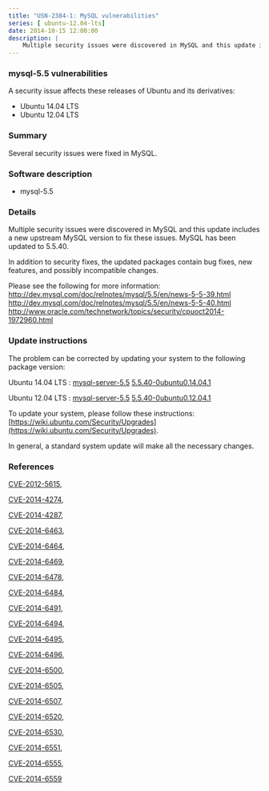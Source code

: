 ```yaml
---
title: "USN-2384-1: MySQL vulnerabilities"
series: [ ubuntu-12.04-lts]
date: 2014-10-15 12:00:00
description: |
    Multiple security issues were discovered in MySQL and this update includes a new upstream MySQL version to fix these issues. MySQL has been updated to 5.5.40.
--- 
```

 
### mysql-5.5 vulnerabilities

A security issue affects these releases of Ubuntu and its derivatives:

* Ubuntu 14.04 LTS
* Ubuntu 12.04 LTS

### Summary

Several security issues were fixed in MySQL. 

### Software description

* mysql-5.5 

### Details

Multiple security issues were discovered in MySQL and this update includes a new upstream MySQL version to fix these issues. MySQL has been updated to 5.5.40.

In addition to security fixes, the updated packages contain bug fixes, new features, and possibly incompatible changes.

Please see the following for more information: http://dev.mysql.com/doc/relnotes/mysql/5.5/en/news-5-5-39.html http://dev.mysql.com/doc/relnotes/mysql/5.5/en/news-5-5-40.html http://www.oracle.com/technetwork/topics/security/cpuoct2014-1972960.html 

### Update instructions

The problem can be corrected by updating your system to the following package version:

Ubuntu 14.04 LTS
 : [mysql-server-5.5](https://launchpad.net/ubuntu/+source/mysql-5.5) <span> [5.5.40-0ubuntu0.14.04.1](https://launchpad.net/ubuntu/+source/mysql-5.5/5.5.40-0ubuntu0.14.04.1) </span> 

Ubuntu 12.04 LTS
 : [mysql-server-5.5](https://launchpad.net/ubuntu/+source/mysql-5.5) <span> [5.5.40-0ubuntu0.12.04.1](https://launchpad.net/ubuntu/+source/mysql-5.5/5.5.40-0ubuntu0.12.04.1) </span> 

To update your system, please follow these instructions: [https://wiki.ubuntu.com/Security/Upgrades](https://wiki.ubuntu.com/Security/Upgrades).

In general, a standard system update will make all the necessary changes. 

### References

 [CVE-2012-5615](http://people.ubuntu.com/~ubuntu-security/cve/CVE-2012-5615), 

 [CVE-2014-4274](http://people.ubuntu.com/~ubuntu-security/cve/CVE-2014-4274), 

 [CVE-2014-4287](http://people.ubuntu.com/~ubuntu-security/cve/CVE-2014-4287), 

 [CVE-2014-6463](http://people.ubuntu.com/~ubuntu-security/cve/CVE-2014-6463), 

 [CVE-2014-6464](http://people.ubuntu.com/~ubuntu-security/cve/CVE-2014-6464), 

 [CVE-2014-6469](http://people.ubuntu.com/~ubuntu-security/cve/CVE-2014-6469), 

 [CVE-2014-6478](http://people.ubuntu.com/~ubuntu-security/cve/CVE-2014-6478), 

 [CVE-2014-6484](http://people.ubuntu.com/~ubuntu-security/cve/CVE-2014-6484), 

 [CVE-2014-6491](http://people.ubuntu.com/~ubuntu-security/cve/CVE-2014-6491), 

 [CVE-2014-6494](http://people.ubuntu.com/~ubuntu-security/cve/CVE-2014-6494), 

 [CVE-2014-6495](http://people.ubuntu.com/~ubuntu-security/cve/CVE-2014-6495), 

 [CVE-2014-6496](http://people.ubuntu.com/~ubuntu-security/cve/CVE-2014-6496), 

 [CVE-2014-6500](http://people.ubuntu.com/~ubuntu-security/cve/CVE-2014-6500), 

 [CVE-2014-6505](http://people.ubuntu.com/~ubuntu-security/cve/CVE-2014-6505), 

 [CVE-2014-6507](http://people.ubuntu.com/~ubuntu-security/cve/CVE-2014-6507), 

 [CVE-2014-6520](http://people.ubuntu.com/~ubuntu-security/cve/CVE-2014-6520), 

 [CVE-2014-6530](http://people.ubuntu.com/~ubuntu-security/cve/CVE-2014-6530), 

 [CVE-2014-6551](http://people.ubuntu.com/~ubuntu-security/cve/CVE-2014-6551), 

 [CVE-2014-6555](http://people.ubuntu.com/~ubuntu-security/cve/CVE-2014-6555), 

 [CVE-2014-6559](http://people.ubuntu.com/~ubuntu-security/cve/CVE-2014-6559)
 
